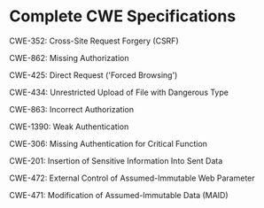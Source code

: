 

# Complete CWE Specifications

CWE-352: Cross-Site Request Forgery (CSRF)

CWE-862: Missing Authorization

CWE-425: Direct Request ('Forced Browsing')

CWE-434: Unrestricted Upload of File with Dangerous Type

CWE-863: Incorrect Authorization

CWE-1390: Weak Authentication

CWE-306: Missing Authentication for Critical Function

CWE-201: Insertion of Sensitive Information Into Sent Data

CWE-472: External Control of Assumed-Immutable Web Parameter

CWE-471: Modification of Assumed-Immutable Data (MAID)